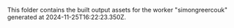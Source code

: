 This folder contains the built output assets for the worker "simongreercouk" generated at 2024-11-25T16:22:23.350Z.
